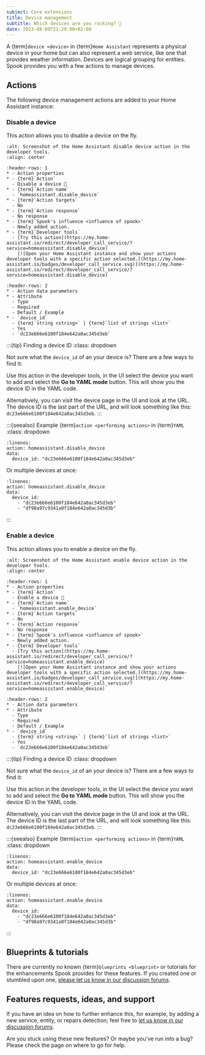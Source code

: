 ```yaml
---
subject: Core extensions
title: Device management
subtitle: Which devices are you rocking? 🎸
date: 2023-08-09T21:29:00+02:00
---
```


A {term}`device <device>` in {term}`Home Assistant` represents a physical device in your home but can also represent a web service, like one that provides weather information. Devices are logical grouping for entities. Spook provides you with a few actions to manage devices.

## Actions

The following device management actions are added to your Home Assistant instance:

### Disable a device

This action allows you to disable a device on the fly.

```{figure} ./images/devices/disable_device.png
:alt: Screenshot of the Home Assistant disable device action in the developer tools.
:align: center
```

```{list-table}
:header-rows: 1
* - Action properties
* - {term}`Action`
  - Disable a device 👻
* - {term}`Action name`
  - `homeassistant.disable_device`
* - {term}`Action targets`
  - No
* - {term}`Action response`
  - No response
* - {term}`Spook's influence <influence of spook>`
  - Newly added action.
* - {term}`Developer tools`
  - [Try this action](https://my.home-assistant.io/redirect/developer_call_service/?service=homeassistant.disable_device)
    [![Open your Home Assistant instance and show your actions developer tools with a specific action selected.](https://my.home-assistant.io/badges/developer_call_service.svg)](https://my.home-assistant.io/redirect/developer_call_service/?service=homeassistant.disable_device)
```

```{list-table}
:header-rows: 2
* - Action data parameters
* - Attribute
  - Type
  - Required
  - Default / Example
* - `device_id`
  - {term}`string <string>` | {term}`list of strings <list>`
  - Yes
  - `dc23e666e6100f184e642a0ac345d3eb`
```

:::{tip} Finding a device ID
:class: dropdown

Not sure what the `device_id` of an your device is? There are a few ways to find it:

Use this action in the developer tools, in the UI select the device you want to add and select the **Go to YAML mode** button. This will show you the device ID in the YAML code.

Alternatively, you can visit the device page in the UI and look at the URL. The device ID is the last part of the URL, and will look something like this: `dc23e666e6100f184e642a0ac345d3eb`.
:::

:::{seealso} Example {term}`action <performing actions>` in {term}`YAML`
:class: dropdown

```{code-block} yaml
:linenos:
action: homeassistant.disable_device
data:
  device_id: "dc23e666e6100f184e642a0ac345d3eb"
```

Or multiple devices at once:

```{code-block} yaml
:linenos:
action: homeassistant.disable_device
data:
  device_id:
    - "dc23e666e6100f184e642a0ac345d3eb"
    - "df98a97c9341a0f184e642a0ac345d3b"
```

:::

### Enable a device

This action allows you to enable a device on the fly.

```{figure} ./images/devices/enable_device.png
:alt: Screenshot of the Home Assistant enable device action in the developer tools.
:align: center
```

```{list-table}
:header-rows: 1
* - Action properties
* - {term}`Action`
  - Enable a device 👻
* - {term}`Action name`
  - `homeassistant.enable_device`
* - {term}`Action targets`
  - No
* - {term}`Action response`
  - No response
* - {term}`Spook's influence <influence of spook>`
  - Newly added action.
* - {term}`Developer tools`
  - [Try this action](https://my.home-assistant.io/redirect/developer_call_service/?service=homeassistant.enable_device)
    [![Open your Home Assistant instance and show your actions developer tools with a specific action selected.](https://my.home-assistant.io/badges/developer_call_service.svg)](https://my.home-assistant.io/redirect/developer_call_service/?service=homeassistant.enable_device)
```

```{list-table}
:header-rows: 2
* - Action data parameters
* - Attribute
  - Type
  - Required
  - Default / Example
* - `device_id`
  - {term}`string <string>` | {term}`list of strings <list>`
  - Yes
  - `dc23e666e6100f184e642a0ac345d3eb`
```

:::{tip} Finding a device ID
:class: dropdown

Not sure what the `device_id` of an your device is? There are a few ways to find it:

Use this action in the developer tools, in the UI select the device you want to add and select the **Go to YAML mode** button. This will show you the device ID in the YAML code.

Alternatively, you can visit the device page in the UI and look at the URL. The device ID is the last part of the URL, and will look something like this: `dc23e666e6100f184e642a0ac345d3eb`.
:::

:::{seealso} Example {term}`action <performing actions>` in {term}`YAML`
:class: dropdown

```{code-block} yaml
:linenos:
action: homeassistant.enable_device
data:
  device_id: "dc23e666e6100f184e642a0ac345d3eb"
```

Or multiple devices at once:

```{code-block} yaml
:linenos:
action: homeassistant.enable_device
data:
  device_id:
    - "dc23e666e6100f184e642a0ac345d3eb"
    - "df98a97c9341a0f184e642a0ac345d3b"
```

:::

## Blueprints & tutorials

There are currently no known {term}`blueprints <blueprint>` or tutorials for the enhancements Spook provides for these features. If you created one or stumbled upon one, [please let us know in our discussion forums](https://github.com/frenck/spook/discussions).

## Features requests, ideas, and support

If you have an idea on how to further enhance this, for example, by adding a new service, entity, or repairs detection; feel free to [let us know in our discussion forums](https://github.com/frenck/spook/discussions).

Are you stuck using these new features? Or maybe you've run into a bug? Please check the [](../support) page on where to go for help.
